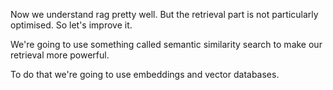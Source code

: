 Now we understand rag pretty well. But the retrieval part is not particularly optimised. So let's improve it.

We're going to use something called semantic similarity search to make our retrieval more powerful.

To do that we're going to use embeddings and vector databases.
